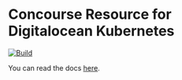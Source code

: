 # Concourse Resource for Digitalocean Kubernetes

[![Build](https://github.com/kdihalas/concourse-do-kubernetes-resource/actions/workflows/build.yml/badge.svg)](https://github.com/kdihalas/concourse-do-kubernetes-resource/actions/workflows/build.yml)

You can read the docs [here](https://kdihalas.github.io/concourse-do-kubernetes-resource/).
